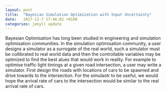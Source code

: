 ```yaml
---
layout: post
title:  "Bayesian Simulation Optimization with Input Uncertainty"
date:   2017-12-7 17:46:02 +0100
categories: jekyll update
---
```


Bayesian Optimisation has long been studied in engineering and simulation optimisation communities. In the simulation optimisation community, a user designs a simulator as a surrogate of the real world, such a simulator must be collibrated to real world data and then the controllable variables may be optmized to find the best alues that would work in reality. For example to optimise traffic light timings at a given road intersection, a user may write a simulator. First design the roads with locations of cars to be spawned and drive towards to the intersection. For the simulaotr to be useful, we would hope the arrival rate of cars to the intersection would be similar to the real arrival rate of cars.

<!-- In general, fiven a function of two variables, $$ \nabla_\boldsymbol{x} J(\boldsymbol{x}) $$ -->